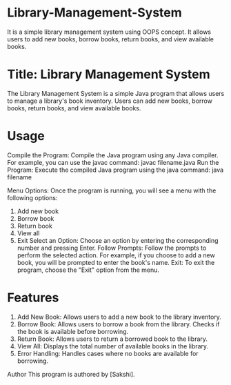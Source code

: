 # Library-Management-System
 It is a simple library management system using OOPS concept. It allows users to add new books, borrow books, return books, and view available books.

 # Title: Library Management System
The Library Management System is a simple Java program that allows users to manage a library's book inventory. Users can add new books, borrow books, return books, and view available books.

# Usage
Compile the Program: Compile the Java program using any Java compiler. For example, you can use the javac command:
javac filename.java 
Run the Program: Execute the compiled Java program using the java command:
java filename

Menu Options: Once the program is running, you will see a menu with the following options:
1.	Add new book
2.	Borrow book
3.	Return book
4.	View all
5.	Exit
Select an Option: Choose an option by entering the corresponding number and pressing Enter.
Follow Prompts: 
Follow the prompts to perform the selected action. For example, if you choose to add a new book, you will be prompted to enter the book's name.
Exit: To exit the program, choose the "Exit" option from the menu.

# Features
1.	Add New Book: Allows users to add a new book to the library inventory.
2.	Borrow Book: Allows users to borrow a book from the library. Checks if the book is available before borrowing.
3.	Return Book: Allows users to return a borrowed book to the library.
4.	View All: Displays the total number of available books in the library.
5.	Error Handling: Handles cases where no books are available for borrowing.

Author
This program is authored by [Sakshi].


